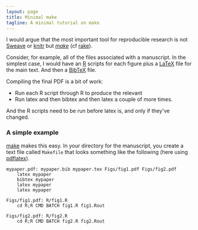 ```yaml
---
layout: page
title: Minimal make
tagline: A minimal tutorial on make
---
```


I would argue that the most important tool for reproducible research
is not [Sweave](http://www.stat.uni-muenchen.de/~leisch/Sweave/) or 
[knitr](http://yihui.name/knitr/) but
*[make](http://www.gnu.org/software/make)* (cf
[rake](http://rake.rubyforge.org)).

Consider, for example, all of the files associated with a manuscript.
In the simplest case, I would have an [R](http://r-project.org)
scripts for each figure plus a [LaTeX](http://www.latex-project.org)
file for the main text.  And then a [BibTeX](http://www.bibtex.org)
file.

Compiling the final PDF is a bit of work: 

- Run each R script through R to produce the relevant
- Run latex and then bibtex and then latex a couple of more times.

And the R scripts need to be run before latex is, and only if they've
changed.

### A simple example

[make](http://www.gnu.org/software/make) makes this easy.  In your
directory for the manuscript, you create a text file called `Makefile`
that looks something like the following (here using
[pdflatex](http://www.tug.org/applications/pdftex/)).

    mypaper.pdf: mypaper.bib mypaper.tex Figs/fig1.pdf Figs/fig2.pdf
        latex mypaper
        bibtex mypaper
        latex mypaper
        latex mypaper

    Figs/fig1.pdf: R/fig1.R
    	cd R;R CMD BATCH fig1.R fig1.Rout

    Figs/fig2.pdf: R/fig2.R
    	cd R;R CMD BATCH fig2.R fig2.Rout
